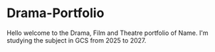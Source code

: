 # Drama-Portfolio
Hello welcome to the Drama, Film and Theatre portfolio of Name. I'm studying the subject in GCS from 2025 to 2027.
